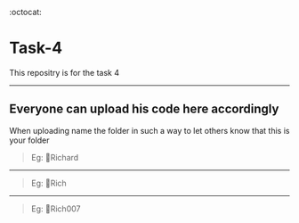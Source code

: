 :octocat: 
# Task-4
This repositry is for the task 4 

---
Everyone can upload his code here accordingly
---

When uploading name the folder in such a way to let others know that this is your folder 

>Eg: 
>   :file_folder:Richard


---

>Eg: 
>   :file_folder:Rich


---

>Eg: :file_folder:Rich007 
